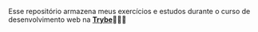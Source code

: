 Esse repositório armazena meus exercícios e estudos durante o curso de desenvolvimento web na [**Trybe**](https://www.betrybe.com/)🚀️🚀️🚀️
